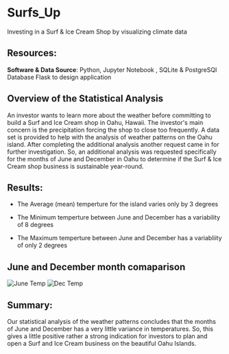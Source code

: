 # Surfs_Up
Investing in a Surf & Ice Cream Shop by visualizing climate data

## Resources:

**Software & Data Source**: Python, Jupyter Notebook , SQLite & PostgreSQl Database Flask to design application 


## Overview of the Statistical Analysis
An investor wants to learn more about the weather before committing to build a Surf and Ice Cream shop in Oahu, Hawaii. The investor's main concern is the precipitation forcing the shop to close too frequently. A data set is provided to help with the analysis of weather patterns on the  Oahu island. After completing the additional analysis another request came in for further investigation. So, an additional analysis was requested specifically for the months of June and December in Oahu to determine if the Surf & Ice Cream shop business is sustainable year-round.

## Results:

- The Average (mean) temperture for the island varies only by 3 degrees
 
- The Minimum temperture between June and December has a variability of 8 degrees
 
- The Maximum temperture between June and December has a variabliity of only 2 degrees
 
 ## June and December month comaparison
  ![June Temp](https://user-images.githubusercontent.com/93893263/166060817-19ab2017-615a-495f-9b74-8b1b8fbbd5f4.png)   ![Dec Temp](https://user-images.githubusercontent.com/93893263/166060901-f12d946a-fa3e-47f7-87eb-e2cc49f7d2ef.png)

## Summary:
Our statistical analysis of the weather patterns concludes that the months of June and December has a very little variance in temperatures. So, this gives a little positive rather a strong indication for investors to plan and open a Surf and Ice Cream business on the beautiful Oahu Islands.
